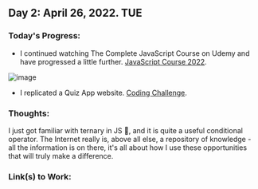 ## Day 2: April 26, 2022. TUE

### Today's Progress:

* I continued watching The Complete JavaScript Course on Udemy and have progressed a little further. [JavaScript Course 2022](./https://www.udemy.com/course/the-complete-javascript-course/learn/lecture/22628657#overview).

![image](https://user-images.githubusercontent.com/102761223/165399559-f1753ace-1b5d-4364-a782-74cda78e3596.png)

* I replicated a Quiz App website. [Coding Challenge](./https://www.youtube.com/watch?v=dtKciwk_si4).

### Thoughts:

I just got familiar with ternary in JS 🥲, and it is quite a useful conditional operator. The Internet really is, above all else, a repository of knowledge - all the information is on there, it's all about how I use these opportunities that will truly make a difference.

### Link(s) to Work:


